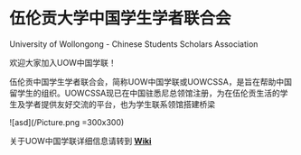 # 伍伦贡大学中国学生学者联合会
University of Wollongong - Chinese Students Scholars Association

欢迎大家加入UOW中国学联！

伍伦贡中国学生学者联合会，简称UOW中国学联或UOWCSSA，是旨在帮助中国留学生的组织。UOWCSSA现已在中国驻悉尼总领馆注册，为在伍伦贡生活的学生及学者提供友好交流的平台，也为学生联系领馆搭建桥梁

![asd](/Picture.png =300x300)

关于UOW中国学联详细信息请转到 **[Wiki](https://github.com/chenkan0617chris/UOW-CSSA/wiki/%E5%AD%A6%E8%81%94%E7%BB%84%E7%BB%87%E6%9E%B6%E6%9E%84)**
